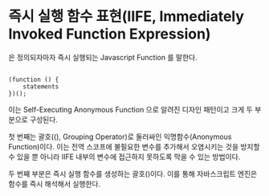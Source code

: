 # 즉시 실행 함수 표현(IIFE, Immediately Invoked Function Expression)
은 정의되자마자 즉시 실행되는 Javascript Function 를 말한다.

<pre><code>
(function () {
    statements
})();
</pre></code>

이는 Self-Executing Anonymous Function 으로 알려진 디자인 패턴이고 크게 두 부분으로 구성된다.

첫 번째는 괄호((), Grouping Operator)로 둘러싸인 익명함수(Anonymous Function)이다.
이는 전역 스코프에 불필요한 변수를 추가해서 오염시키는 것을 방지할 수 있을 뿐 아니라 
IIFE 내부의 변수에 접근하지 못하도록 막을 수 있는 방법이다.

두 번째 부분은 즉시 실행 함수를 생성하는 괄호()이다. 이를 통해 자바스크립트 엔진은 함수를 즉시 해석해서 실행한다.
